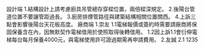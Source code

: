 設計端
1.結構設計上請考慮廚具吊管總存穿樑位置，兩倍樑深規定。
2.後陽台管道位置不要讓管距過長。
3.廚房排煙管路徑與建築結構相關位置關西。
4.上訴三點會影響後陽台天花板高度。
廠商端
1.崇友
1.1電梯報價或簽約時需要請廠商將保固保養含在內，因無默契作電梯借用於使照取得後轉借用。
1.2因上訴1.1會衍伸電梯每台每月保養4000元，與電梯使用許可證過期需再申請費用。
2.友誠
2.1 1235